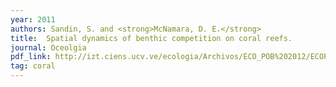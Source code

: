 ```yaml
---
year: 2011
authors: Sandin, S. and <strong>McNamara, D. E.</strong>
title:  Spatial dynamics of benthic competition on coral reefs.
journal: Oceolgia
pdf_link: http://izt.ciens.ucv.ve/ecologia/Archivos/ECO_POB%202012/ECOPO4_2012/Sandin%20y%20McNamara%202012.pdf
tag: coral
---
```

